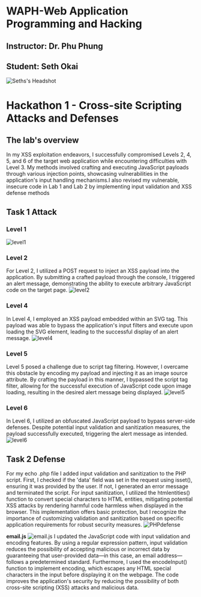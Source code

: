 # WAPH-Web Application Programming and Hacking

## Instructor: Dr. Phu Phung

## Student: Seth Okai

![Seths's Headshot](Images/headshot.jpg)

# Hackathon 1 - Cross-site Scripting Attacks and Defenses

## The lab's overview
In my XSS exploitation endeavors, I successfully compromised Levels 2, 4, 5, and 6 of the target web application while encountering difficulties with Level 3. My methods involved crafting and executing JavaScript payloads through various injection points, showcasing vulnerabilities in the application's input handling mechanisms.I also revised my vulnerable, insecure code in Lab 1 and Lab 2 by implementing input validation and XSS defense methods 

## Task 1 Attack

### Level 1
![level1](Images/level1.jpg)

### Level 2
For Level 2, I utilized a POST request to inject an XSS payload into the application. By submitting a crafted payload through the console, I triggered an alert message, demonstrating the ability to execute arbitrary JavaScript code on the target page.
![level2](Images/level2.jpg)

### Level 4
In Level 4, I employed an XSS payload embedded within an SVG tag. This payload was able to bypass the application's input filters and execute upon loading the SVG element, leading to the successful display of an alert message.
![level4](Images/level4.jpg)

### Level 5
Level 5 posed a challenge due to script tag filtering. However, I overcame this obstacle by encoding my payload and injecting it as an image source attribute. By crafting the payload in this manner, I bypassed the script tag filter, allowing for the successful execution of JavaScript code upon image loading, resulting in the desired alert message being displayed.
![level5](Images/level5.jpg)


### Level 6
In Level 6, I utilized an obfuscated JavaScript payload to bypass server-side defenses. Despite potential input validation and sanitization measures, the payload successfully executed, triggering the alert message as intended.
![level6](Images/level6.jpg)


## Task 2 Defense
For my echo .php file I added input validation and sanitization to the PHP script. First, I checked if the 'data' field was set in the request using isset(), ensuring it was provided by the user. If not, I generated an error message and terminated the script. For input sanitization, I utilized the htmlentities() function to convert special characters to HTML entities, mitigating potential XSS attacks by rendering harmful code harmless when displayed in the browser. This implementation offers basic protection, but I recognize the importance of customizing validation and sanitization based on specific application requirements for robust security measures.
![PHPdefense](Images/defense1.jpg)

**email.js**
![email.js](email.jsdefense)
I updated the JavaScript code with input validation and encoding features. By using a regular expression pattern, input validation reduces the possibility of accepting malicious or incorrect data by guaranteeing that user-provided data—in this case, an email address—follows a predetermined standard. Furthermore, I used the encodeInput() function to implement encoding, which escapes any HTML special characters in the input before displaying it on the webpage. The code improves the application's security by reducing the possibility of both cross-site scripting (XSS) attacks and malicious data.
